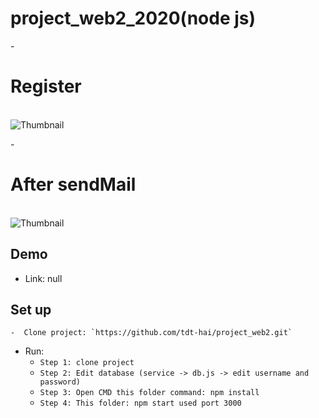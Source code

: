 # project_web2_2020(node js)
-<h1> Register </h1></br>
![Thumbnail](https://i.imgur.com/JTidEjZ.png)

-<h1> After sendMail </h1></br>
![Thumbnail](https://i.imgur.com/KbtqwcM.png)

## Demo

- Link: null

## Set up
    -  Clone project: `https://github.com/tdt-hai/project_web2.git`
- Run: 
    - `Step 1: clone project ` 
    - `Step 2: Edit database (service -> db.js -> edit username and password)`
    - `Step 3: Open CMD this folder command: npm install `
    - `Step 4: This folder: npm start used port 3000`
